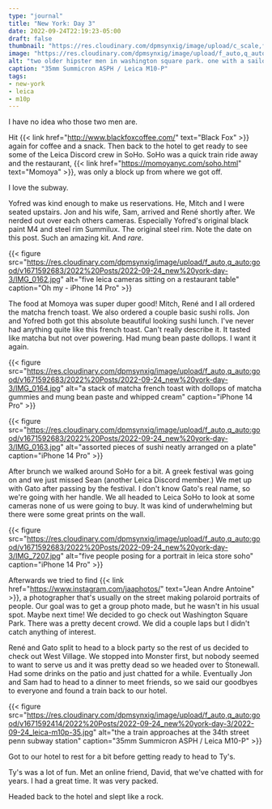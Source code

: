 ```yaml
---
type: "journal"
title: "New York: Day 3"
date: 2022-09-24T22:19:23-05:00
draft: false
thumbnail: "https://res.cloudinary.com/dpmsynxig/image/upload/c_scale,f_auto,q_auto:good,w_740/v1671592414/2022%20Posts/2022-09-24_new%20york-day-3/2022-09-24_leica-m10p-20.jpg"
image: "https://res.cloudinary.com/dpmsynxig/image/upload/f_auto,q_auto:good/v1671592414/2022%20Posts/2022-09-24_new%20york-day-3/2022-09-24_leica-m10p-20.jpg"
alt: "two older hipster men in washington square park. one with a sailor hat and one with a multi-colored beard and hair"
caption: "35mm Summicron ASPH / Leica M10-P"
tags:
- new-york
- leica
- m10p
---
```


I have no idea who those two men are.

Hit {{< link href="http://www.blackfoxcoffee.com/" text="Black Fox" >}} again for coffee and a snack. Then back to the hotel to get ready to see some of the Leica Discord crew in SoHo. SoHo was a quick train ride away and the restaurant, {{< link href="https://momoyanyc.com/soho.html" text="Momoya" >}}, was only a block up from where we got off.

I love the subway.

Yofred was kind enough to make us reservations. He, Mitch and I were seated upstairs. Jon and his wife, Sam, arrived and René shortly after. We nerded out over each others cameras. Especially Yofred's original black paint M4 and steel rim Summilux. The original steel rim. Note the date on this post. Such an amazing kit. And _rare_. 

{{< figure src="https://res.cloudinary.com/dpmsynxig/image/upload/f_auto,q_auto:good/v1671592683/2022%20Posts/2022-09-24_new%20york-day-3/IMG_0162.jpg" alt="five leica cameras sitting on a restaurant table" caption="Oh my - iPhone 14 Pro" >}}

The food at Momoya was super duper good! Mitch, René and I all ordered the matcha french toast. We also ordered a couple basic sushi rolls. Jon and Yofred both got this absolute beautiful looking sushi lunch. I've never had anything quite like this french toast. Can't really describe it. It tasted like matcha but not over powering. Had mung bean paste dollops. I want it again.

{{< figure src="https://res.cloudinary.com/dpmsynxig/image/upload/f_auto,q_auto:good/v1671592683/2022%20Posts/2022-09-24_new%20york-day-3/IMG_0164.jpg" alt="a stack of matcha french toast with dollops of matcha gummies and mung bean paste and whipped cream" caption="iPhone 14 Pro" >}}

{{< figure src="https://res.cloudinary.com/dpmsynxig/image/upload/f_auto,q_auto:good/v1671592683/2022%20Posts/2022-09-24_new%20york-day-3/IMG_0163.jpg" alt="assorted pieces of sushi neatly arranged on a plate" caption="iPhone 14 Pro" >}}

After brunch we walked around SoHo for a bit. A greek festival was going on and we just missed Sean (another Leica Discord member.) We met up with Gato after passing by the festival. I don't know Gato's real name, so we're going with her handle. We all headed to Leica SoHo to look at some cameras none of us were going to buy. It was kind of underwhelming but there were some great prints on the wall.

{{< figure src="https://res.cloudinary.com/dpmsynxig/image/upload/f_auto,q_auto:good/v1671592683/2022%20Posts/2022-09-24_new%20york-day-3/IMG_7207.jpg" alt="five people posing for a portrait in leica store soho" caption="iPhone 14 Pro" >}}

Afterwards we tried to find {{< link href="https://www.instagram.com/jaaphotos/" text="Jean Andre Antoine" >}}, a photographer that's usually on the street making polaroid portraits of people. Our goal was to get a group photo made, but he wasn't in his usual spot. Maybe next time! We decided to go check out Washington Square Park. There was a pretty decent crowd. We did a couple laps but I didn't catch anything of interest.

René and Gato split to head to a block party so the rest of us decided to check out West Village. We stopped into Monster first, but nobody seemed to want to serve us and it was pretty dead so we headed over to Stonewall. Had some drinks on the patio and just chatted for a while. Eventually Jon and Sam had to head to a dinner to meet friends, so we said our goodbyes to everyone and found a train back to our hotel. 

{{< figure src="https://res.cloudinary.com/dpmsynxig/image/upload/f_auto,q_auto:good/v1671592414/2022%20Posts/2022-09-24_new%20york-day-3/2022-09-24_leica-m10p-35.jpg" alt="the a train approaches at the 34th street penn subway station" caption="35mm Summicron ASPH / Leica M10-P" >}}

Got to our hotel to rest for a bit before getting ready to head to Ty's.

Ty's was a lot of fun. Met an online friend, David, that we've chatted with for years. I had a great time. It was very packed.

Headed back to the hotel and slept like a rock.

